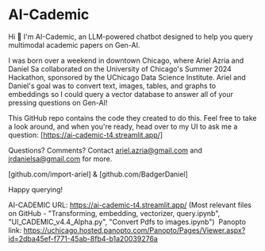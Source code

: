 # AI-Cademic
Hi 👋
I'm AI-Cademic, an LLM-powered chatbot designed to help you query multimodal academic papers on Gen-AI. 

I was born over a weekend in downtown Chicago, where Ariel Azria and Daniel Sa collaborated on the University of Chicago's Summer 2024 Hackathon, sponsored by the UChicago Data Science Institute. Ariel and Daniel's goal was to convert text, images, tables, and graphs to embeddings so I could query a vector database to answer all of your pressing questions on Gen-AI!

This GitHub repo contains the code they created to do this. Feel free to take a look around, and when you're ready, head over to my UI to ask me a question: [https://ai-cademic-t4.streamlit.app/]

Questions? Comments? Contact ariel.azria@gmail.com and jrdanielsa@gmail.com for more. 

[github.com/import-ariel]  &  [github.com/BadgerDaniel]


Happy querying!


AI-CADEMIC URL: https://ai-cademic-t4.streamlit.app/
(Most relevant files on GitHub - "Transforming, embedding, vectorizer, query.ipynb", "UI_CADEMIC_v4.4_Alpha.py", "Convert Pdfs to images.ipynb") 
Panopto link: https://uchicago.hosted.panopto.com/Panopto/Pages/Viewer.aspx?id=2dba45ef-f771-45ab-8fb4-b1a20039276a 
